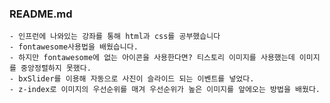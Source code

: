 ### README.md

	- 인프런에 나와있는 강좌를 통해 html과 css를 공부했습니다
	- fontawesome사용법을 배웠습니다.
	- 하지만 fontawesome에 없는 아이콘을 사용한다면? 티스토리 이미지를 사용했는데 이미지를 중앙정렬하지 못했다.
	- bxSlider를 이용해 자동으로 사진이 슬라이드 되는 이벤트를 넣었다.
	- z-index로 이미지의 우선순위를 매겨 우선순위가 높은 이미지를 앞에오는 방법을 배웠다.